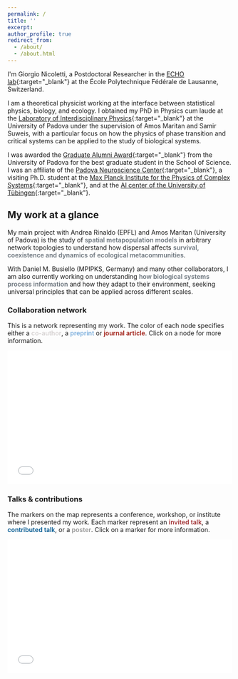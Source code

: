 ```yaml
---
permalink: /
title: ''
excerpt:
author_profile: true
redirect_from:
  - /about/
  - /about.html
---
```


I'm Giorgio Nicoletti, a Postdoctoral Researcher in the [ECHO lab](https://www.epfl.ch/labs/echo/){:target="_blank"}<!--_--> at the École Polytechnique Fédérale de Lausanne, Switzerland.

I am a theoretical physicist working at the interface between statistical physics, biology, and ecology. I obtained my PhD in Physics cum laude at the [Laboratory of Interdisciplinary Physics](https://liphlab.com/){:target="_blank"}<!--_--> at the University of Padova under the supervision of Amos Maritan and Samir Suweis, with a particular focus on how the physics of phase transition and critical systems can be applied to the study of biological systems.

I was awarded the [Graduate Alumni Award](https://www.alumniunipd.it/blog/event/alumni-awards-2022-storie-di-eccellenza/){:target="_blank"}<!--_--> from the University of Padova for the best graduate student in the School of Science. I was an affiliate of the [Padova Neuroscience Center](https://pnc.unipd.it/){:target="_blank"}<!--_-->, a visiting Ph.D. student at the [Max Planck Institute for the Physics of Complex Systems](https://www.pks.mpg.de/){:target="_blank"}<!--_-->, and at the [AI center of the University of Tübingen](https://uni-tuebingen.de/fakultaeten/mathematisch-naturwissenschaftliche-fakultaet/fachbereiche/informatik/lehrstuehle/self-organization-and-optimality-in-neuronal-networks/){:target="_blank"}<!--_-->.


## My work at a glance
My main project with Andrea Rinaldo (EPFL) and Amos Maritan (University of Padova) is the study of <span style="color:#6c757d;font-weight:600;">spatial metapopulation models</span> in arbitrary network topologies to understand how dispersal affects <span style="color:#6c757d;font-weight:600;">survival, coexistence and dynamics of ecological metacommunities</span>.

With Daniel M. Busiello (MPIPKS, Germany) and many other collaborators, I am also currently working on understanding <span style="color:#6c757d;font-weight:600;">how biological systems process information</span> and how they adapt to their environment, seeking universal principles that can be applied across different scales.

### Collaboration network
This is a network representing my work. The color of each node specifies either a <span style="color:#d6d2d2;font-weight:600;">co-author</span>, a <span style="color:#79addc;font-weight:600;">preprint</span> or <span style="color:#9e1910;font-weight:600;">journal article</span>. Click on a node for more information.

 <iframe src="/collab_net/network.html" height="300" width="100%" style="border: none"></iframe>


### Talks & contributions
The markers on the map represents a conference, workshop, or institute where I presented my work. Each marker represent an <span style="color:#a23336;font-weight:600;">invited talk</span>, a <span style="color:#065b92;font-weight:600;">contributed talk</span>, or a <span style="color:#979797;font-weight:600;">poster</span>. Click on a marker for more information.

 <iframe src="/talkmap/talks_map.html" height="300" width="100%" style="border: none"></iframe>
